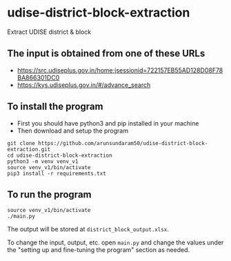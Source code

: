 # udise-district-block-extraction
Extract UDISE district &amp; block

## The input is obtained from one of these URLs
- <https://src.udiseplus.gov.in/home;jsessionid=722157EB55AD128D08F78BA866301DC0>
- <https://kys.udiseplus.gov.in/#/advance_search>

## To install the program 
- First you should have python3 and pip installed in your machine
- Then download and setup the program
```
git clone https://github.com/arunsundaram50/udise-district-block-extraction.git
cd udise-district-block-extraction
python3 -m venv venv_v1
source venv_v1/bin/activate
pip3 install -r requirements.txt
```

## To run the program
```
source venv_v1/bin/activate
./main.py
```

The output will be stored at `district_block_output.xlsx`.

To change the input, output, etc. open `main.py` and change the values under the "setting up and fine-tuning the program" section as needed.
